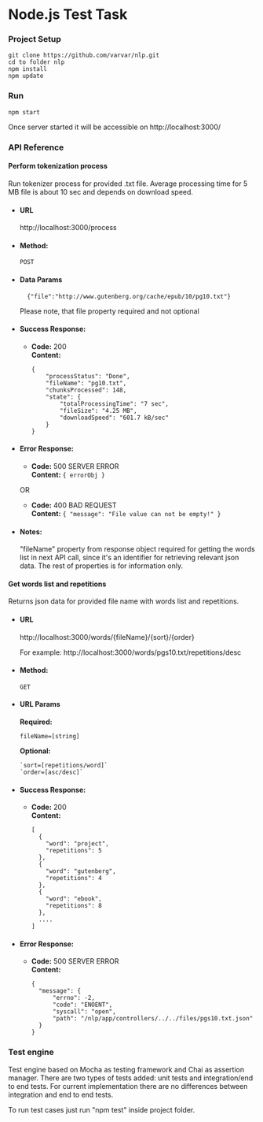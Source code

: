# Node.js Test Task

### Project Setup
```
git clone https://github.com/varvar/nlp.git
cd to folder nlp
npm install
npm update
```

### Run
```
npm start
```
Once server started it will be accessible on http://localhost:3000/

### API Reference

#### Perform tokenization process ####

  Run tokenizer process for provided .txt file. Average processing time for 5 MB file is about 10 sec and depends on download speed.

* #### URL ####

  http://localhost:3000/process

* #### Method: #### 
  
  `POST`
  
* #### Data Params #### 

  ```
    {"file":"http://www.gutenberg.org/cache/epub/10/pg10.txt"}

  ```
    Please note, that file property required and not optional

* #### Success Response: #### 
  
  * **Code:** 200 <br />
    **Content:** 
    ```
    {
        "processStatus": "Done",
        "fileName": "pg10.txt",
        "chunksProcessed": 148,
        "state": {
            "totalProcessingTime": "7 sec",
            "fileSize": "4.25 MB",
            "downloadSpeed": "601.7 kB/sec"
        }
    }
    ```
 
* #### Error Response: #### 

  * **Code:** 500 SERVER ERROR <br />
    **Content:** `{ errorObj }`

  OR

  * **Code:** 400 BAD REQUEST <br />
    **Content:** `{ "message": "File value can not be empty!" }`

* #### Notes: #### 

  "fileName" property from response object required for getting the words list in next API call, since it's an identifier for retrieving relevant json data. The rest of properties is for information only.  


#### Get words list and repetitions ####

  Returns json data for provided file name with words list and repetitions.

* #### URL ####

  http://localhost:3000/words/{fileName}/{sort}/{order}

  For example: http://localhost:3000/words/pgs10.txt/repetitions/desc

* #### Method: #### 
  
  `GET`
  
* #### URL Params #### 

  **Required:**
 
   `fileName=[string]`
   
   **Optional:**
    
      `sort=[repetitions/word]`
      `order=[asc/desc]`

* #### Success Response: #### 
  
  * **Code:** 200 <br />
    **Content:** 
    ```
    [
      {
        "word": "project",
        "repetitions": 5
      },
      {
        "word": "gutenberg",
        "repetitions": 4
      },
      {
        "word": "ebook",
        "repetitions": 8
      },
      ....
    ]
    ```
 
* #### Error Response: #### 

  * **Code:** 500 SERVER ERROR <br />
    **Content:** 
    ```
    {
      "message": {
          "errno": -2,
          "code": "ENOENT",
          "syscall": "open",
          "path": "/nlp/app/controllers/../../files/pgs10.txt.json"
      }
    }

    ``` 
### Test engine

Test engine based on Mocha as testing framework and Chai as assertion manager. There are two types of tests added: unit tests and integration/end to end tests. For current implementation there are no differences between integration and end to end tests.

To run test cases just run "npm test" inside project folder.